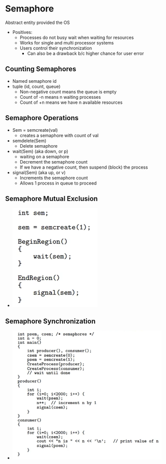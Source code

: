 # Semaphore

Abstract entity provided the OS

- Positives:
  - Processes do not busy wait when waiting for resources
  - Works for single and multi processor systems
  - Users control their synchronization
    - Can also be a drawback b/c higher chance for user error

## Counting Semaphores

- Named semaphore id
- tuple (id, count, queue)
  - Non-negative count means the queue is empty
  - Count of -n means n waiting processes
  - Count of +n means we have n available resources

## Semaphore Operations

- Sem = semcreate(val)
  - creates a semaphore with count of val
- semdelete(Sem)
  - Delete semaphore
- wait(Sem) (aka down, or p)
  - waiting on a semaphore
  - Decrement the semaphore count
  - If we have a negative count, then suspend (block) the process
- signal(Sem) (aka up, or v)
  - Increments the semaphore count
  - Allows 1 process in queue to proceed

## Semaphore Mutual Exclusion

- ![pseudocode](img/2/semmutual.png)

## Semaphore Synchronization

- ![pseudocode](img/semsync.png)
